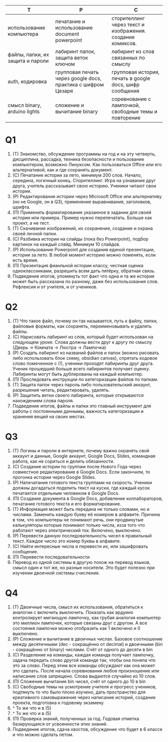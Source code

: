 
| Т                                | Р                                                            | С                                                          |
| -------------------------------- | ------------------------------------------------------------ | ---------------------------------------------------------- |
| использование компьютера         | печатание и использование document powerpoint                | сторителлинг через текст и изображения. создание комиксов. |
| файлы, папки, их защита и пароли | лабиринт папок, защита веток ключом                          | лабиринт из слов связанных по смыслу                       |
| auth, кодировка                  | групповая печать через google docs, практика с шифром Цезаря | групповая история, печать в google docs, шифр сообщения    |
| смысл binary, arduino lights     | сложение и вычитание binary                                  | соревнование с лампочкой, свободные темы и повторение      |

# Q1
1. (T) Знакомство, обсуждение программы на год и на эту четверть, дисциплина, рассадка, техника безопасности и пользование компьютером, возможно Линуксом. Как пользоваться Office или его альтернативой, как и где сохранять документ. 
2. (С) Печатание истории за лето, минимум 200 слов. Начало, середина, логичный конец. Сторителлинг. Игра на узнавание друг друга, учитель рассказывает свою историю. Ученики читают свои истории.
3. (Р) Редактирование истории через Microsoft Office или альтернативу (но не Google, он в Q3), применение выравнивания, заголовков, шрифта.
4. (П) Применить форматирование указанное в задании для своей истории или примера. Пример нужно перепечатать. Больше как проект, а не тест.
5. (Т) Скачивание изображений, их сохранение, создание и охрана своей личной папки. 
6. (С) Разбивка истории на слайды (пока без Powerpoint), подбор картинок на каждый слайд. Минимум 10 слайдов.
7. (Р) Использование Powerpoint для создания единой презентации, истории за лето. В любой момент историю можно поменять, если есть время.
8. (П) Презентация фианльной истории классу, честная оценка одноклассниками, разрешить всем дать пятёрку, обратная связь.
9. Подведение итогов, упомянуть тот факт что одна и та же история может быть рассказана по разному, даже без использования слов. Рефлексия и от учителя, и от учеников.

# Q2

1. (Т) Что такое файл, почему он так называется, путь к файлу, папки, файловые форматы, как сохранять, переименовывать и удалять файлы.
2. (С) Нарисовать лабиринт из слов, который будет использован на следующем уроке. Слова должны вести друг к другу по смыслу (Дверь -> Комната -> Люстра -> Лампочка)
3. (Р) Создать лабиринт из названий файлов и папок (можно рисовать либо использовать блок схему, obsidian canvas), спрятать кодовое слово помеченное с (!), ученики проходят лабиринты друг друга. Ученик прошедший больше всего лабиринтов получает оценку. Лабиринты могут быть дублированы на каждый компьютер.
4. (П) Проследовать инструкции по категоризации файлов по папкам.
5. (Т) Защита папок через пароль либо пользовательский аккаунт, разрешения читать, редактировать, удалять.
6. (Р) Защитить ветки своего лабиринта, которые открываются нахождением слова пароля.
7. Подведение итогов, файлы и папки это главный инструмент для работы с постоянными даннымы, важность категоризации и хранения вещей на своих местах.

# Q3

1. (T) Логины и пароли в интернете, почему важно охранять свой аккаунт и данные, Google аккаунт, Google Docs, Slides, командная работа, как не сориться и делить обязанности.
2. (C) Создание истории по группам после Нового Года через совместное редактирование в Google Docs. Если закончили, то прогонка истории через Google Slides.
3. (Р) Напечатание готового текста группами на скорость. Ученики должны догадаться поделить текст на куски, где каждый кусок печатается отдельным человеком в Google Docs.
4. (П) Создание документа в Google Docs, добавление коллабораторов, печатание готового текста и его форматирование.
5. (Т) Информация может быть передана не только словами, но и числами. Заменить каждую букву её номером в алфавите. Причина в том, что компьютеры не понимают речь, они продвинутые калькуляторы которые понимают только числа, изза того что работают через электрический ток. Включено, выключено.
6. (Р) Перевести данную последовательность чисел в правильный текст. Каждое число это номер буквы в алфавите. 
7. (С) Найти интересные числа и перевести их, или зашифровать сообщение.
8. (П) Перевести последовательности
9. Перевод из одной системы в другую похож на перевод языков, смысл один и тот же, но разные носители. Это будет полезно при изучении двоичной системы счисления.

# Q4

1. (T) Двоичные числа, смысл их использования, обратиться к аналогии с включить выключить. Показать как ардуино контролирует мигающую лампочку, как грубая аналогия компьютер это миллион лампочек, которые связаны друг с другом. А все состояния лампочки можно отобразить как 1 включено и 0 выключено.
2. (Р) Сложение и вычитание в двоичных числах. Базовое соотношение между десятичными (dec - сокращённо от decimal) и двоичными (bin - сокращённо от binary) числами. Счёт от одного до десяти в bin 
3. (С) Разделение на команды, каждая команда получает лампочку, задача передать слово другой команде так, чтобы она поняла что это за слово. Перед этим все команды обсуждают как она может это сделать. После начала соревнования любое произношение или написание слов запрещено. Слова выдаются случайно из 10 слов.
4. (П) Сложение вычитание bin чисел, счёт от одного до 10 в bin
5. (С) Свободные темы на усмотрение учителя и прогресс учеников, подтянуть то что было плохо изучено, дать пространство для креативного самовыражения через написание историй, создание проекта, подготовка к годовому экзамену
6. ^ То же что и в (5)
7. ^ То же что и в (5)
8. (П) Проверка знаний, полученных за год. Годовая отметка базирующаяся от усвоенности этих знаний.
9. Подведение итогов, сдача хвостов, обсуждение что будет в 6 классе и что можно сделать летом.